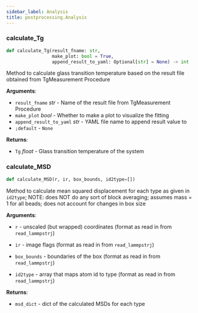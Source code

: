 ```yaml
---
sidebar_label: Analysis
title: postprocessing.Analysis
---
```


### calculate\_Tg

```python
def calculate_Tg(result_fname: str,
                 make_plot: bool = True,
                 append_result_to_yaml: Optional[str] = None) -> int
```

Method to calculate glass transition temperature based on the
result file obtained from TgMeasurement Procedure

**Arguments**:

- `result_fname` _str_ - Name of the result file from TgMeasurement
  Procedure
- `make_plot` _bool_ - Whether to make a plot to visualize the fitting
- `append_result_to_yaml` _str_ - YAML file name to append result value to
- `;default` - `None`
  

**Returns**:

- `Tg` _float_ - Glass transition temperature of the system

### calculate\_MSD

```python
def calculate_MSD(r, ir, box_bounds, id2type=[])
```

Method to calculate mean squared displacement for each type as given in
`id2type`; NOTE: does NOT do any sort of block averaging; assumes mass = 1
for all beads; does not account for changes in box size

**Arguments**:

- `r` - unscaled (but wrapped) coordinates (format as read in from
  `read_lammpstrj`)
  
- `ir` - image flags (format as read in from `read_lammpstrj`)
  
- `box_bounds` - boundaries of the box (format as read in from
  `read_lammpstrj`)
  
- `id2type` - array that maps atom id to type (format as read in from
  `read_lammpstrj`)
  

**Returns**:

- `msd_dict` - dict of the calculated MSDs for each type

